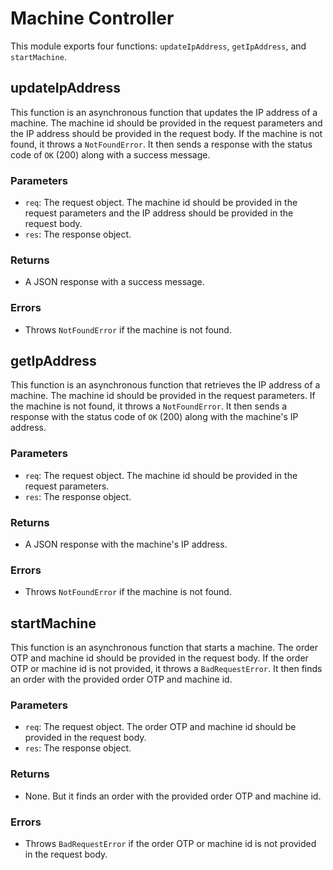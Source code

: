 # Machine Controller

This module exports four functions: `updateIpAddress`, `getIpAddress`, and `startMachine`.

## updateIpAddress

This function is an asynchronous function that updates the IP address of a machine. The machine id should be provided in the request parameters and the IP address should be provided in the request body. If the machine is not found, it throws a `NotFoundError`. It then sends a response with the status code of `OK` (200) along with a success message.

### Parameters

- `req`: The request object. The machine id should be provided in the request parameters and the IP address should be provided in the request body.
- `res`: The response object.

### Returns

- A JSON response with a success message.

### Errors

- Throws `NotFoundError` if the machine is not found.

## getIpAddress

This function is an asynchronous function that retrieves the IP address of a machine. The machine id should be provided in the request parameters. If the machine is not found, it throws a `NotFoundError`. It then sends a response with the status code of `OK` (200) along with the machine's IP address.

### Parameters

- `req`: The request object. The machine id should be provided in the request parameters.
- `res`: The response object.

### Returns

- A JSON response with the machine's IP address.

### Errors

- Throws `NotFoundError` if the machine is not found.

## startMachine

This function is an asynchronous function that starts a machine. The order OTP and machine id should be provided in the request body. If the order OTP or machine id is not provided, it throws a `BadRequestError`. It then finds an order with the provided order OTP and machine id.

### Parameters

- `req`: The request object. The order OTP and machine id should be provided in the request body.
- `res`: The response object.

### Returns

- None. But it finds an order with the provided order OTP and machine id.

### Errors

- Throws `BadRequestError` if the order OTP or machine id is not provided in the request body.

